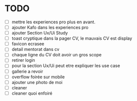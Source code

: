# TODO

- [ ] mettre les experiences pro plus en avant.
- [ ] ajouter Kafo dans les experiences pro
- [ ] ajouter Section Ux/Ui Study
- [ ] toast cryptique dans la pager CV, le mauvais CV est display
- [ ] favicon ecrasee
- [ ] detail mentorat dans cv
- [ ] chaque ligne du CV doit avoir un gros scope
- [ ] retirer login
- [ ] pour la section Ux/Ui peut etre expliquer les use case
- [ ] gallerie a revoir
- [ ] overflow foirée sur mobile
- [ ] ajouter une photo de moi
- [ ] cleaner
- [ ] cleaner quoi enfoiré